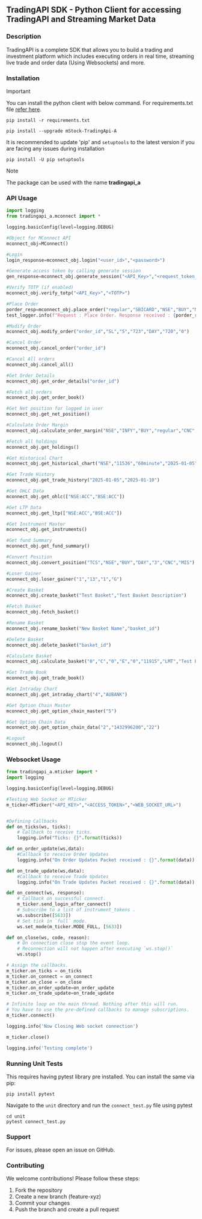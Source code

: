 ## TradingAPI SDK - Python Client for accessing TradingAPI and Streaming Market Data

### Description
TradingAPI is a complete SDK that allows you to build a trading and investment platform which includes executing orders in real time, streaming live trade and order data (Using Websockets) and more. 

### Installation


> [!IMPORTANT]
> You can install the python client with below command. For requirements.txt file [refer here](https://github.com/MiraeAsset-mStock/pytradingapi-typeA/blob/main/requirements.txt).

```
pip install -r requirements.txt

pip install --upgrade mStock-TradingApi-A
```

It is recommended to update 'pip' and `setuptools` to the latest version if you are facing any issues during installation

```
pip install -U pip setuptools
```

>[!NOTE]
>The package can be used with the name **tradingapi_a**

### API Usage

```python
import logging
from tradingapi_a.mconnect import *

logging.basicConfig(level=logging.DEBUG)

#Object for MConnect API
mconnect_obj=MConnect()

#Login
login_response=mconnect_obj.login("<user_id>","<password>")

#Generate access token by calling generate session
gen_response=mconnect_obj.generate_session("<API_Key>","<request_token_here>","<checksum>")

#Verify TOTP (if enabled)
mconnect_obj.verify_totp("<API_Key>","<TOTP>")

#Place Order
porder_resp=mconnect_obj.place_order("regular","SBICARD","NSE","BUY","MARKET","10","CNC","DAY","0","0")
test_logger.info(f"Request : Place Order. Response received : {porder_resp.json()}")

#Modify Order
mconnect_obj.modify_order("order_id","SL","5","723","DAY","720","0")

#Cancel Order
mconnect_obj.cancel_order("order_id")

#Cancel All orders
mconnect_obj.cancel_all()

#Get Order Details
mconnect_obj.get_order_details("order_id")

#Fetch all orders
mconnect_obj.get_order_book()

#Get Net position for logged in user
mconnect_obj.get_net_position()

#Calculate Order Margin
mconnect_obj.calculate_order_margin("NSE","INFY","BUY","regular","CNC","MARKET","1","0","0")

#Fetch all holdings
mconnect_obj.get_holdings()

#Get Historical Chart
mconnect_obj.get_historical_chart("NSE","11536","60minute","2025-01-05","2025-01-10")

#Get Trade History
mconnect_obj.get_trade_history("2025-01-05","2025-01-10")

#Get OHLC Data
mconnect_obj.get_ohlc(["NSE:ACC","BSE:ACC"])

#Get LTP Data
mconnect_obj.get_ltp(["NSE:ACC","BSE:ACC"])

#Get Instrument Master
mconnect_obj.get_instruments()

#Get fund Summary
mconnect_obj.get_fund_summary()

#Convert Position
mconnect_obj.convert_position("TCS","NSE","BUY","DAY","3","CNC","MIS")

#Loser Gainer
mconnect_obj.loser_gainer("1","13","1","G")

#Create Basket
mconnect_obj.create_basket("Test Basket","Test Basket Description")

#Fetch Basket
mconnect_obj.fetch_basket()

#Rename Basket
mconnect_obj.rename_basket("New Basket Name","basket_id")

#Delete Basket
mconnect_obj.delete_basket("basket_id")

#Calculate Basket
mconnect_obj.calculate_basket("0","C","0","E","0","11915","LMT","Test Basket","I","DAY","1","A","B","1","19.02","269","NSE")

#Get Trade Book
mconnect_obj.get_trade_book()

#Get Intraday Chart
mconnect_obj.get_intraday_chart("4","AUBANK")

#Get Option Chain Master
mconnect_obj.get_option_chain_master("5")

#Get Option Chain Data
mconnect_obj.get_option_chain_data("2","1432996200","22")

#Logout
mconnect_obj.logout()

```

### Websocket Usage
```python
from tradingapi_a.mticker import *
import logging

logging.basicConfig(level=logging.DEBUG)

#Testing Web Socket or MTicker
m_ticker=MTicker("<API_KEY>","<ACCESS_TOKEN>","<WEB_SOCKET_URL>")


#Defining Callbacks
def on_ticks(ws, ticks):
    # Callback to receive ticks.
    logging.info("Ticks: {}".format(ticks))

def on_order_update(ws,data):
    #Callback to receive Order Updates
    logging.info("On Order Updates Packet received : {}".format(data))

def on_trade_update(ws,data):
    #Callback to receive Trade Updates
    logging.info("On Trade Updates Packet received : {}".format(data))

def on_connect(ws, response):
    # Callback on successful connect.
    m_ticker.send_login_after_connect()
    # Subscribe to a list of instrument_tokens .
    ws.subscribe([5633])
    # Set tick in `full` mode.
    ws.set_mode(m_ticker.MODE_FULL, [5633])

def on_close(ws, code, reason):
    # On connection close stop the event loop.
    # Reconnection will not happen after executing `ws.stop()`
    ws.stop()

# Assign the callbacks.
m_ticker.on_ticks = on_ticks
m_ticker.on_connect = on_connect
m_ticker.on_close = on_close
m_ticker.on_order_update=on_order_update
m_ticker.on_trade_update=on_trade_update

# Infinite loop on the main thread. Nothing after this will run.
# You have to use the pre-defined callbacks to manage subscriptions.
m_ticker.connect()

logging.info('Now Closing Web socket connection')

m_ticker.close()

logging.info('Testing complete')


```

### Running Unit Tests

This requires having pytest library pre installed. You can install the same via pip:

``` pip install pytest ```

Navigate to the ```unit``` directory and run the ```connect_test.py``` file using pytest

```
cd unit
pytest connect_test.py
```

### Support
For issues, please open an issue on GitHub.

### Contributing

We welcome contributions! Please follow these steps:

1. Fork the repository
2. Create a new branch (feature-xyz)
3. Commit your changes
4. Push the branch and create a pull request
